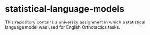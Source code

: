 # statistical-language-models

This repository contains a university assignment in which a statistical language model was used for English Orthotactics tasks.
